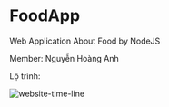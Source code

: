 # FoodApp
Web Application About Food by NodeJS

Member: Nguyễn Hoàng Anh

Lộ trình:

![website-time-line](../Timeline/website-timeline.svg)
